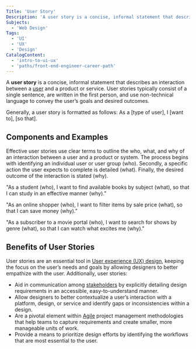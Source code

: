 ```yaml
---
Title: 'User Story'
Description: 'A user story is a concise, informal statement that describes an interaction between a user and a product or service.'
Subjects:
  - 'Web Design'
Tags:
  - 'UI'
  - 'UX'
  - 'Design'
CatalogContent:
  - 'intro-to-ui-ux'
  - 'paths/front-end-engineer-career-path'
---
```


A **user story** is a concise, informal statement that describes an interaction between a [user](https://www.codecademy.com/resources/docs/uiux/user-and-end-user) and a product or service. User stories typically consist of a single sentence, are written in the first person, and use non-technical language to convey the user’s goals and desired outcomes.

Generally, a user story is formatted as follows:  As a [type of user], I [want to], [so that].

## Components and Examples

Effective user stories use clear terms to outline the who, what, and why of an interaction between a user and a product or system. The process begins with identifying an individual user or user group (who). Secondly, a specific action the user expects to complete is detailed (what). Finally, the desired outcome of the interaction is stated (why).

"As a student (who), I want to find available books by subject (what), so that I can study in an effective manner (why).”

"As an online shopper (who), I want to filter items by sale price (what), so that I can save money (why).”

"As a subscriber to a movie portal (who), I want to search for shows by genre (what), so that I can watch what excites me (why)."

## Benefits of User Stories

User stories are an essential tool in [User experience (UX) design](https://www.codecademy.com/resources/docs/uiux/ux-design), keeping the focus on the user’s needs and goals by allowing designers to better empathize with the user.  Additionally, user stories:

- Aid in communication among [stakeholders](https://www.codecademy.com/resources/docs/uiux/stakeholder) by explicitly detailing design requirements in an accessible, easy-to-understand manner.
- Allow designers to better contextualize a user’s interaction with a platform, design, or service and identify gaps or inconsistencies within a design.
- Are a pivotal element within [Agile](https://www.codecademy.com/resources/docs/general/software-development-life-cycle/agile-model) project management methodologies that help teams to capture requirements and create smaller, more manageable units of work.
- Provide a means to prioritize design efforts by identifying the workflows that are most essential to the user.
